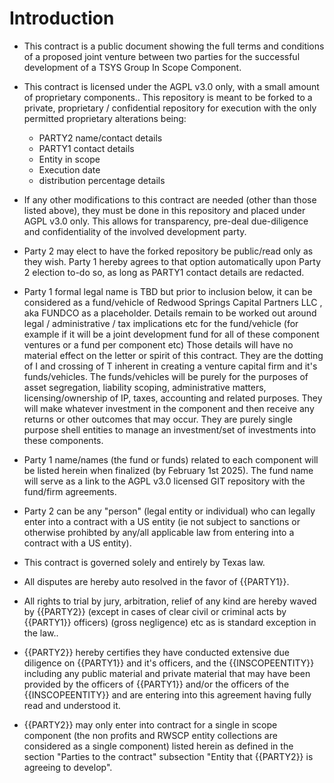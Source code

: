 
# Introduction 

- This contract is a public document showing the full terms and conditions of a proposed joint venture between two parties for the successful development of a TSYS Group In Scope Component.

- This contract is licensed under the AGPL v3.0 only, with a small amount of proprietary components.. This repository is meant to be forked to a private, proprietary / confidential repository for execution with the only permitted proprietary alterations being:

	- PARTY2 name/contact details
	- PARTY1 contact details
	- Entity in scope
	- Execution date
	- distribution percentage details
	
- If any other modifications to this contract are needed (other than those listed above), they must be done in this repository and placed under AGPL v3.0 only. This allows for transparency, pre-deal due-diligence and confidentiality of the involved development party.

- Party 2 may elect to have the forked repository be public/read only as they wish.  Party 1 hereby agrees to that option automatically upon Party 2 election to-do so, as long as PARTY1 contact details are redacted.

- Party 1 formal legal name is TBD but prior to inclusion below, it can be considered as a fund/vehicle of Redwood Springs Capital Partners LLC , aka FUNDCO as a placeholder. Details remain to be worked out around legal / administrative / tax implications etc for the fund/vehicle (for example if it will be a joint development fund for all of these component ventures or a fund per component etc) Those details will have no material effect on the letter or spirit of this contract. They are the dotting of I and crossing of T inherent in creating a venture capital firm and it's funds/vehicles. The funds/vehicles will be purely for the purposes of asset segregation, liability scoping, administrative matters, licensing/ownership of IP, taxes, accounting and related  purposes. They will make whatever investment in the component and then receive any returns or other outcomes that may occur. They are purely single purpose shell entities to manage an investment/set of investments into these components.

- Party 1 name/names (the fund or funds) related to each component will be listed herein when finalized (by February 1st 2025). The fund name will serve as a link to the AGPL v3.0 licensed GIT repository with the fund/firm agreements.

- Party 2 can be any "person" (legal entity or individual) who can legally enter into a contract with a US entity (ie not subject to sanctions or otherwise prohibted by any/all applicable law from entering into a contract with a US entity).

- This contract is governed solely and entirely by Texas law. 

- All disputes are hereby auto resolved in the favor of {{PARTY1}}.

- All rights to trial by jury, arbitration, relief of any kind are hereby waved by {{PARTY2}} (except in cases of clear civil or criminal acts by {{PARTY1}} officers) (gross negligence) etc as is standard exception in the law..

- {{PARTY2}} hereby certifies they have conducted extensive due diligence on {{PARTY1}} and it's officers, and the {{INSCOPEENTITY}} including any public material and private material that may have been provided by the officers of {{PARTY1}} and/or the officers of the {{INSCOPEENTITY}} and are entering into this agreement having fully read and understood it.

- {{PARTY2}} may only enter into contract for a single in scope component (the non profits and RWSCP entity collections are considered as a single component) listed herein as defined in the section "Parties to the contract" subsection "Entity that {{PARTY2}} is agreeing to develop".
